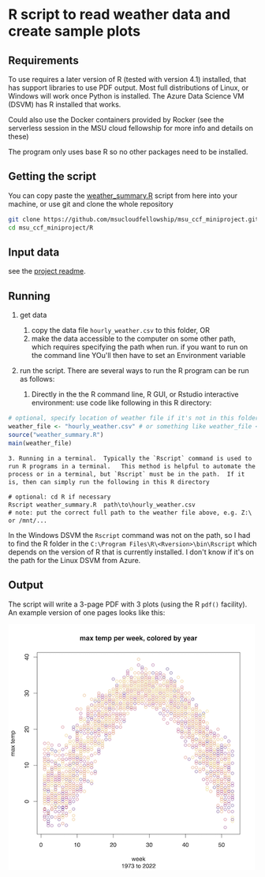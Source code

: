 # R script to read weather data and create sample plots

## Requirements

To use requires a later version of R (tested with version 4.1) installed, that has support libraries to use PDF output.  Most full distributions of Linux, or Windows will work once Python is installed.   The Azure Data Science VM (DSVM) has R installed that works. 

Could also use the Docker containers provided by Rocker (see the serverless session in the MSU cloud fellowship for more info and details on these)

The program only uses base R so no other packages need to be installed.  

## Getting the script

You can copy paste the [weather_summary.R](weather_summary.R) script from here into your machine, or use git and clone the whole repository

```bash
git clone https://github.com/msucloudfellowship/msu_ccf_miniproject.git
cd msu_ccf_miniproject/R
```

## Input data 

see the [project readme](../readme.md#data).  

## Running

1. get data
    1. copy the data file `hourly_weather.csv` to this folder, OR
    1. make the data accessible to the computer on some other path, which requires specifying the path when run.  if you want to run on the command line YOu'll then have to set an Environment variable
2. run the script.  There are several ways to run the R program can be run as follows: 
 

    1. Directly in the the R command line, R GUI, or Rstudio interactive environment: use code like following in this R directory:

```R
# optional, specify location of weather file if it's not in this folder
weather_file <- "hourly_weather.csv" # or something like weather_file <- "z:\hourly_weather.csv"  
source("weather_summary.R")
main(weather_file)

```

    3. Running in a terminal.  Typically the `Rscript` command is used to run R programs in a terminal.   This method is helpful to automate the process or in a terminal, but `Rscript` must be in the path.  If it is, then can simply run the following in this R directory

```
# optional: cd R if necessary
Rscript weather_summary.R  path\to\hourly_weather.csv 
# note: put the correct full path to the weather file above, e.g. Z:\ or /mnt/...
```

In the Windows DSVM the `Rscript` command was not on the path, so I had to find the R folder in the `C:\Program Files\R\<Rversion>\bin\Rscript`  which depends on the version of R that is currently installed. 
I don't know if it's on the path for the Linux DSVM from Azure.  


## Output 

The script will write a 3-page PDF with 3 plots (using the R `pdf()` facility). An example version of one pages looks like this: 

![expected_plot_R.png](expected_plot_R.png)
